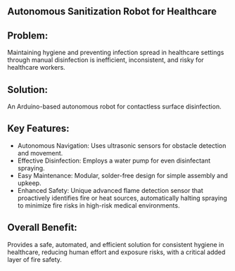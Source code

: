 ## Autonomous Sanitization Robot for Healthcare

## Problem: 
   Maintaining hygiene and preventing infection spread in healthcare settings through manual disinfection is inefficient, inconsistent, and risky for healthcare workers.
  
## Solution: 
   An Arduino-based autonomous robot for contactless surface disinfection.

## Key Features:

 * Autonomous Navigation: Uses ultrasonic sensors for obstacle detection and movement.
 * Effective Disinfection: Employs a water pump for even disinfectant spraying.
 * Easy Maintenance: Modular, solder-free design for simple assembly and upkeep.
 * Enhanced Safety: Unique advanced flame detection sensor that proactively identifies fire or heat sources, automatically halting spraying to minimize fire risks in high-risk medical environments.
   
## Overall Benefit: 
   Provides a safe, automated, and efficient solution for consistent hygiene in healthcare, reducing human effort and exposure risks, with a critical added layer of fire safety.
